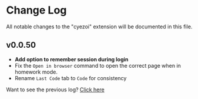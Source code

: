 # Change Log

All notable changes to the "cyezoi" extension will be documented in this file.

## v0.0.50

- **Add option to remember session during login**
- Fix the `Open in browser` command to open the correct page when in homework mode.
- Rename `Last Code` tab to `Code` for consistency

Want to see the previous log? [Click here](https://github.com/CYEZOI/cyezoi-helper/commits/main/CHANGELOG.md)
